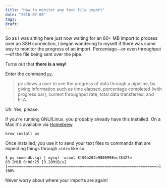 ```yaml
---
title: "How to monitor any text file import"
date: "2016-07-08"
tags:
draft: 
---
```


So as I was sitting here just now waiting for an 80+ MB import to process over an SSH connection, I began wondering to myself if there was some way to monitor the progress of an import. Percentage—or even throughput—of the file being sent over the pipe.

Turns out that **there is a way!**

Enter the command [`pv`](http://linux.die.net/man/1/pv).

> pv allows a user to see the progress of data through a pipeline, by giving information such as time elapsed, percentage completed (with progress bar), current throughput rate, total data transferred, and ETA.

Uh. Yes, please.

If you're running GNU/Linux, you probably already have this installed. On a Mac it's available via [Homebrew](http://brew.sh/).

    brew install pv

Once installed, you use it to send your text files to commands that are expecting things through `stdin` like so:

    $ pv some-db.sql | mysql -uroot 8f00b204e9800998ecf8427e
    83.2MiB 0:00:25 [3.28MiB/s] [==================================================================>] 100%

Never worry about where your imports are again!